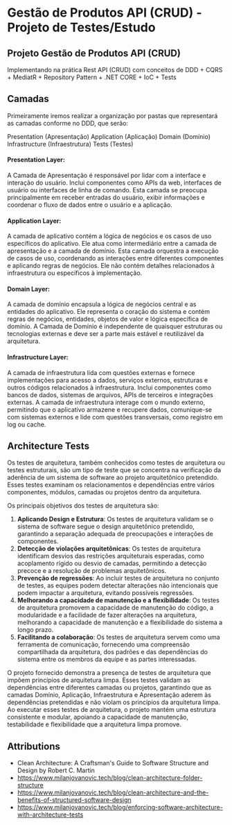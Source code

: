 # Gestão de Produtos API (CRUD) - Projeto de Testes/Estudo

## Projeto Gestão de Produtos API (CRUD)
Implementando na prática Rest API (CRUD) com conceitos de DDD + CQRS + ‎MediatR + Repository Pattern + .NET CORE + IoC + Tests

## Camadas
Primeiramente iremos realizar a organização por pastas que representará as camadas conforme no DDD, que serão:

Presentation (Apresentação)
Application (Aplicação)
Domain (Domínio)
Infrastructure (Infraestrutura)
Tests (Testes)

#### Presentation Layer:
A Camada de Apresentação é responsável por lidar com a interface e interação do usuário. Inclui componentes como APIs da web, interfaces de usuário ou interfaces de linha de comando. Esta camada se preocupa principalmente em receber entradas do usuário, exibir informações e coordenar o fluxo de dados entre o usuário e a aplicação.
#### Application Layer:
A camada de aplicativo contém a lógica de negócios e os casos de uso específicos do aplicativo. Ele atua como intermediário entre a camada de apresentação e a camada de domínio. Esta camada orquestra a execução de casos de uso, coordenando as interações entre diferentes componentes e aplicando regras de negócios. Ele não contém detalhes relacionados à infraestrutura ou específicos à implementação.
#### Domain Layer:
A camada de domínio encapsula a lógica de negócios central e as entidades do aplicativo. Ele representa o coração do sistema e contém regras de negócios, entidades, objetos de valor e lógica específica de domínio. A Camada de Domínio é independente de quaisquer estruturas ou tecnologias externas e deve ser a parte mais estável e reutilizável da arquitetura.
#### Infrastructure Layer:
A camada de infraestrutura lida com questões externas e fornece implementações para acesso a dados, serviços externos, estruturas e outros códigos relacionados à infraestrutura. Inclui componentes como bancos de dados, sistemas de arquivos, APIs de terceiros e integrações externas. A camada de infraestrutura interage com o mundo externo, permitindo que o aplicativo armazene e recupere dados, comunique-se com sistemas externos e lide com questões transversais, como registro em log ou cache.


## Architecture Tests
Os testes de arquitetura, também conhecidos como testes de arquitetura ou testes estruturais, são um tipo de teste que se concentra na verificação da aderência de um sistema de software ao projeto arquitetônico pretendido. Esses testes examinam os relacionamentos e dependências entre vários componentes, módulos, camadas ou projetos dentro da arquitetura.

Os principais objetivos dos testes de arquitetura são:
1. **Aplicando Design e Estrutura**: Os testes de arquitetura validam se o sistema de software segue o design arquitetônico pretendido, garantindo a separação adequada de preocupações e interações de componentes.
2. **Detecção de violações arquitetônicas**: Os testes de arquitetura identificam desvios das restrições arquiteturais esperadas, como acoplamento rígido ou desvio de camadas, permitindo a detecção precoce e a resolução de problemas arquitetônicos.
3. **Prevenção de regressões**: Ao incluir testes de arquitetura no conjunto de testes, as equipes podem detectar alterações não intencionais que podem impactar a arquitetura, evitando possíveis regressões.
4. **Melhorando a capacidade de manutenção e a flexibilidade**: Os testes de arquitetura promovem a capacidade de manutenção do código, a modularidade e a facilidade de fazer alterações na arquitetura, melhorando a capacidade de manutenção e a flexibilidade do sistema a longo prazo.
5. **Facilitando a colaboração**: Os testes de arquitetura servem como uma ferramenta de comunicação, fornecendo uma compreensão compartilhada da arquitetura, dos padrões e das dependências do sistema entre os membros da equipe e as partes interessadas.

O projeto fornecido demonstra a presença de testes de arquitetura que impõem princípios de arquitetura limpa. Esses testes validam as dependências entre diferentes camadas ou projetos, garantindo que as camadas Domínio, Aplicação, Infraestrutura e Apresentação aderem às dependências pretendidas e não violam os princípios da arquitetura limpa. Ao executar esses testes de arquitetura, o projeto mantém uma estrutura consistente e modular, apoiando a capacidade de manutenção, testabilidade e flexibilidade que a arquitetura limpa promove.

## Attributions
* Clean Architecture: A Craftsman's Guide to Software Structure and Design by Robert C. Martin
* https://www.milanjovanovic.tech/blog/clean-architecture-folder-structure
* https://www.milanjovanovic.tech/blog/clean-architecture-and-the-benefits-of-structured-software-design
* https://www.milanjovanovic.tech/blog/enforcing-software-architecture-with-architecture-tests